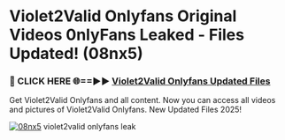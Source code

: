 # Violet2Valid Onlyfans Original Videos 0nlyFans Leaked - Files Updated! (08nx5)

<h3>🔴 CLICK HERE 🌐==►► <a href="https://tinyurl.com/2wckxsce" rel="nofollow">Violet2Valid Onlyfans Updated Files</a></h3>

Get Violet2Valid Onlyfans and all content. Now you can access all videos and pictures of Violet2Valid Onlyfans. New Updated Files 2025!

[![08nx5](https://i.imgur.com/AFduVYN.gif)](https://tinyurl.com/2wckxsce)
violet2valid onlyfans leak